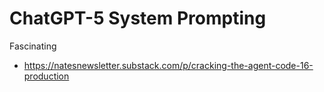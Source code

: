# ChatGPT-5 System Prompting

Fascinating

* https://natesnewsletter.substack.com/p/cracking-the-agent-code-16-production
